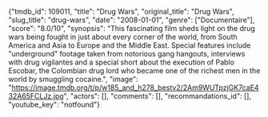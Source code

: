 {"tmdb_id": 109011, "title": "Drug Wars", "original_title": "Drug Wars", "slug_title": "drug-wars", "date": "2008-01-01", "genre": ["Documentaire"], "score": "8.0/10", "synopsis": "This fascinating film sheds light on the drug wars being fought in just about every corner of the world, from South America and Asia to Europe and the Middle East. Special features include \"underground\" footage taken from notorious gang hangouts, interviews with drug vigilantes and a special short about the execution of Pablo Escobar, the Colombian drug lord who became one of the richest men in the world by smuggling cocaine.", "image": "https://image.tmdb.org/t/p/w185_and_h278_bestv2/2Am9WUTpzjGK7caE432A65FCLJz.jpg", "actors": [], "comments": [], "recommandations_id": [], "youtube_key": "notfound"}